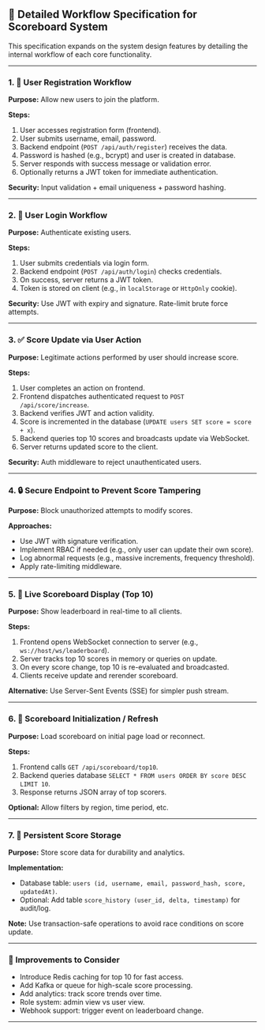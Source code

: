 ## 🧩 Detailed Workflow Specification for Scoreboard System

This specification expands on the system design features by detailing the internal workflow of each core functionality.

---

### 1. 👥 User Registration Workflow

**Purpose:** Allow new users to join the platform.

**Steps:**

1. User accesses registration form (frontend).
2. User submits username, email, password.
3. Backend endpoint (`POST /api/auth/register`) receives the data.
4. Password is hashed (e.g., bcrypt) and user is created in database.
5. Server responds with success message or validation error.
6. Optionally returns a JWT token for immediate authentication.

**Security:** Input validation + email uniqueness + password hashing.

---

### 2. 🔐 User Login Workflow

**Purpose:** Authenticate existing users.

**Steps:**

1. User submits credentials via login form.
2. Backend endpoint (`POST /api/auth/login`) checks credentials.
3. On success, server returns a JWT token.
4. Token is stored on client (e.g., in `localStorage` or `HttpOnly` cookie).

**Security:** Use JWT with expiry and signature. Rate-limit brute force attempts.

---

### 3. ✅ Score Update via User Action

**Purpose:** Legitimate actions performed by user should increase score.

**Steps:**

1. User completes an action on frontend.
2. Frontend dispatches authenticated request to `POST /api/score/increase`.
3. Backend verifies JWT and action validity.
4. Score is incremented in the database (`UPDATE users SET score = score + x`).
5. Backend queries top 10 scores and broadcasts update via WebSocket.
6. Server returns updated score to the client.

**Security:** Auth middleware to reject unauthenticated users.

---

### 4. 🔒 Secure Endpoint to Prevent Score Tampering

**Purpose:** Block unauthorized attempts to modify scores.

**Approaches:**

* Use JWT with signature verification.
* Implement RBAC if needed (e.g., only user can update their own score).
* Log abnormal requests (e.g., massive increments, frequency threshold).
* Apply rate-limiting middleware.

---

### 5. 📡 Live Scoreboard Display (Top 10)

**Purpose:** Show leaderboard in real-time to all clients.

**Steps:**

1. Frontend opens WebSocket connection to server (e.g., `ws://host/ws/leaderboard`).
2. Server tracks top 10 scores in memory or queries on update.
3. On every score change, top 10 is re-evaluated and broadcasted.
4. Clients receive update and rerender scoreboard.

**Alternative:** Use Server-Sent Events (SSE) for simpler push stream.

---

### 6. 📃 Scoreboard Initialization / Refresh

**Purpose:** Load scoreboard on initial page load or reconnect.

**Steps:**

1. Frontend calls `GET /api/scoreboard/top10`.
2. Backend queries database `SELECT * FROM users ORDER BY score DESC LIMIT 10`.
3. Response returns JSON array of top scorers.

**Optional:** Allow filters by region, time period, etc.

---

### 7. 💾 Persistent Score Storage

**Purpose:** Store score data for durability and analytics.

**Implementation:**

* Database table: `users (id, username, email, password_hash, score, updatedAt)`.
* Optional: Add table `score_history (user_id, delta, timestamp)` for audit/log.

**Note:** Use transaction-safe operations to avoid race conditions on score update.

---

### 📌 Improvements to Consider

* Introduce Redis caching for top 10 for fast access.
* Add Kafka or queue for high-scale score processing.
* Add analytics: track score trends over time.
* Role system: admin view vs user view.
* Webhook support: trigger event on leaderboard change.

---
